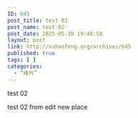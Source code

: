 ```yaml
---
ID: 645
post_title: test 02
post_name: test-02
post_date: 2025-05-30 19:48:50
layout: post
link: http://xuhaofeng.org/archives/645
published: true
tags: [ ]
categories:
  - “峰外”
---
```

test 02

test 02 from edit new place